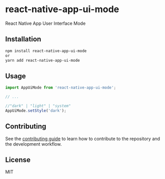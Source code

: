 # react-native-app-ui-mode

React Native App User Interface Mode

## Installation

```sh
npm install react-native-app-ui-mode
or
yarn add react-native-app-ui-mode
```

## Usage

```js
import AppUiMode from 'react-native-app-ui-mode';

// ...

//"dark" | "light" | "system"
AppUiMode.setStyle('dark');
```

## Contributing

See the [contributing guide](CONTRIBUTING.md) to learn how to contribute to the repository and the development workflow.

## License

MIT
